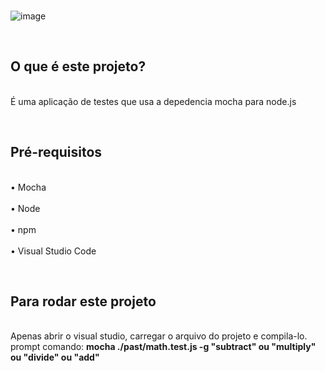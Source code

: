 <br>![image](https://github.com/user-attachments/assets/16ef803c-eb31-4ad2-932b-1e2196eb3b17)</br>

<br><h2>O que é este projeto?</h2></br>
É uma aplicação de testes que usa a depedencia mocha para node.js  

<br><h2>Pré-requisitos</h2>

<br>•	Mocha<br>
<br>•	Node<br>
<br>•	npm<br>
<br>•	Visual Studio Code<br> 

<br><h2>Para rodar este projeto</h2>
<br>Apenas abrir o visual studio, carregar o arquivo do projeto e compila-lo.<br>
prompt comando: <b>mocha ./past/math.test.js -g "subtract" ou "multiply" ou "divide" ou "add"<b>
